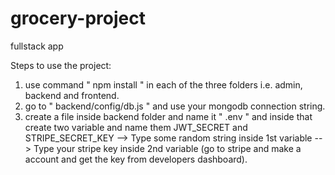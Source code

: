 # grocery-project
 fullstack app

Steps to use the project:
1. use command " npm install " in each of the three folders i.e. admin, backend and frontend.
2. go to " backend/config/db.js " and use your mongodb connection string.
3. create a file inside backend folder and name it " .env " and inside that create two variable and name them JWT_SECRET and STRIPE_SECRET_KEY
--> Type some random string inside 1st variable
--> Type your stripe key inside 2nd variable (go to stripe and make a account and get the key from developers dashboard).
